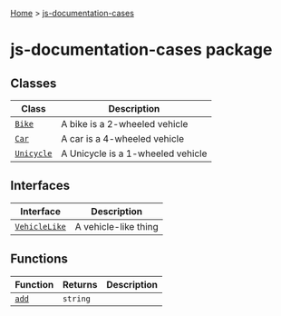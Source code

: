 [Home](./index) &gt; [js-documentation-cases](./js-documentation-cases.md)

# js-documentation-cases package

## Classes

|  Class | Description |
|  --- | --- |
|  [`Bike`](./js-documentation-cases.bike.md) | A bike is a 2-wheeled vehicle |
|  [`Car`](./js-documentation-cases.car.md) | A car is a 4-wheeled vehicle |
|  [`Unicycle`](./js-documentation-cases.unicycle.md) | A Unicycle is a 1-wheeled vehicle |

## Interfaces

|  Interface | Description |
|  --- | --- |
|  [`VehicleLike`](./js-documentation-cases.vehiclelike.md) | A vehicle-like thing |

## Functions

|  Function | Returns | Description |
|  --- | --- | --- |
|  [`add`](./js-documentation-cases.add.md) | `string` |  |

